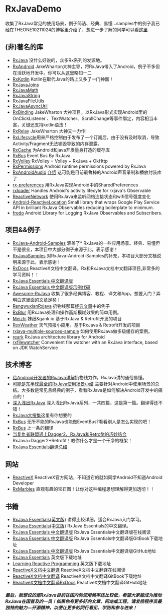 # RxJavaDemo
收集了RxJava常见的使用场景，例子简洁、经典、易懂...samples中的例子我已经在THEONE10211024的博客里介绍了，想进一步了解的同学可以看[这里](http://blog.csdn.net/theone10211024/article/details/50435325)
## (非)著名的库
* [RxJava](https://github.com/ReactiveX/RxJava) 没什么好说的，众多Rx系列的发源地。
* [RxAndroid](https://github.com/ReactiveX/RxAndroid) JakeWharton大神主导，将RxJava带入了Android，例子不多但在活跃地开发中。你可以从[这里](http://blog.csdn.net/lzyzsd/article/details/45033611)略知一二
* [RxKotlin](https://github.com/ReactiveX/RxKotlin) Kotlin在取代Java的路上又多了一门神器！
* [RxJavaJoins](https://github.com/ReactiveX/RxJavaJoins)
* [RxJavaMath](https://github.com/ReactiveX/RxJavaMath)
* [RxJavaString](https://github.com/ReactiveX/RxJavaString)
* [RxJavaFileUtils](https://github.com/ReactiveX/RxJavaFileUtils)
* [RxJavaAsyncUtil](https://github.com/ReactiveX/RxJavaAsyncUtil)
* [RxBinding](https://github.com/JakeWharton/RxBinding) JakeWharton 大神项目，以RxJava形式实现Android里的OnClickListener 、TextWatcher、ScrollChange等事件绑定，内容相当丰富，关键还支持kotlin语法！
* [RxRelay](https://github.com/JakeWharton/RxRelay) JakeWharton 大神又一力作!
* [RxLifecycle](https://github.com/trello/RxLifecycle)用来严格控制由于发布了一个订阅后，由于没有及时取消，导致Activity/Fragment无法销毁导致的内存泄露。
* [RxCache](https://github.com/VictorAlbertos/RxCache) 为Android和java开发量身打造的缓存库
* [RxBus](https://github.com/AndroidKnife/RxBus) Event Bus By RxJava.
* [RxVolley](https://github.com/kymjs/RxVolley) RxVolley = Volley + RxJava + OkHttp
* [RxPermissions](https://github.com/tbruyelle/RxPermissions) Android runtime permissions powered by RxJava
* [RxAndroidAudio](https://github.com/Piasy/RxAndroidAudio) [介绍](http://blog.piasy.com/2016/02/24/Robust-Android-Audio-encapsulation/) 这可能是目前最鲁棒的Android声音录制和播放封装库了
* [rx-preferences](https://github.com/f2prateek/rx-preferences) 用RxJava实现Android中的SharedPreferences
* [rxloader](https://github.com/evant/rxloader) Handles Android's activity lifecyle for rxjava's Observable
* [ReactiveNetwork](https://github.com/pwittchen/ReactiveNetwork) 使用RxJava来监听网络连接状态和wifi信号强度变化
* [Android-ReactiveLocation](https://github.com/mcharmas/Android-ReactiveLocation) Small library that wraps Google Play Service API in brilliant RxJava Observables reducing boilerplate to minimum.
* [frodo](https://github.com/android10/frodo) Android Library for Logging RxJava Observables and Subscribers.

## 项目&&例子
* [RxJava-Android-Samples]( https://github.com/kaushikgopal/RxJava-Android-Samples) 涵盖了* RxJava的一些应用场景。经典、易懂但不是很全，本项目中大部分例子来源于此，表示感谢！
* [RxJavaSamples](https://github.com/THEONE10211024/RxJavaSamples) 对RxJava-Android-Samples的补充，本项目大部分文档说明来源于此，表示感谢！
* [RxDocs](https://github.com/mcxiaoke/RxDocs) ReactiveX文档中文翻译，Rx和RxJava文档中文翻译项目,非常多的学习资料！！
* [RxJava Essentials 中文翻译版](https://github.com/yuxingxin/RxJava-Essentials-CN)
* [RxJava Essentials 中文翻译版示例代码](https://github.com/marcoRS/rxjava-essentials)
* [Awesome-RxJava]( https://github.com/lzyzsd/Awesome-RxJava) 收集了很多经典博客、教程、译文和App。想要入门？弄明白这里面的文章足矣！
* [RengwuxianRxjava]( https://github.com/androidmalin/RengwuxianRxjava) 扔物线那篇[经典文章](http://gank.io/post/560e15be2dca930e00da1083)中的例子
* [RxBlur]( https://github.com/SmartDengg/RxBlur) 用RxJava处理和操作高斯模糊效果的简单用例。
* [Meizhi](https://github.com/drakeet/Meizhi) 妹纸&gank.io 基于RxJava & Retrofit开发的项目
* [RexWeather]( https://github.com/vyshane/rex-weather) 天气预报小应用，基于RxJava & Retrofit开发的项目
* [rxjava-multiple-sources-sample](https://github.com/dlew/rxjava-multiple-sources-sample) 如何使用RxJava做多级缓存的案例。
* [reark](https://github.com/reark/reark) RxJava architecture library for Android
* [rxfilewatcher](https://github.com/helmbold/rxfilewatcher) Convenient file watcher with an RxJava interface, based on JDK WatchService

## 技术博客
* [给Android开发者的RxJava详解]( http://gank.io/post/560e15be2dca930e00da1083)扔物线力作，RxJava讲的通俗易懂。
* [可能是东半球最全的RxJava使用场景小结]( http://blog.csdn.net/theone10211024/article/details/50435325) 主要针对Android中使用场景的总结。大多数是常见且经典的例子，看看RxJava是如何解决Android开发中的痛点的！
* [深入浅出RxJava]( http://blog.csdn.net/lzyzsd/article/details/41833541) 深入浅出RxJava系列，一共四篇，这是第一篇。翻译得还不错！
* [RxJava大搜集]( http://www.jcodecraeer.com/a/anzhuokaifa/androidkaifa/2015/0430/2815.html)这里有你想要的
* [RxBus]( http://nerds.weddingpartyapp.com/tech/2014/12/24/implementing-an-event-bus-with-rxjava-rxbus/) 无所不能的RxJava也能做EventBus?看看别人是怎么实现的吧！
* [RxBus](https://drakeet.me/rxbus) 上一条的翻译
* [当复仇者联盟遇上Dagger2、RxJava和Retrofit的巧妙结合](http://blog.csdn.net/handsome_926/article/details/49176227) RxJava+Dagger2+Retrofit！教你什么才是一个干净的框架！
* [RxJava Essentials翻译总结](http://yuxingxin.com/2016/01/08/RxJavaEssentials/?utm_source=tuicool&utm_medium=referral)

## 网站
* [ReactiveX](http://reactivex.io) ReactiveX官方网站，不知道它的就如同学Android不知道Android Developer
* [RxMarbles]( http://rxmarbles.com) 直观有趣的宝石图！让你对这种编程思想理解得更加透彻！！

## 书籍
* [RxJava Essentials(英文版)](http://download.csdn.net/detail/theone10211024/9394367) 讲得比较详细，适合RxJava入门学习。
* [RxJava Essentials(中文版)](http://download.csdn.net/detail/theone10211024/9394379) RxJava Essentials的中文翻译。
* [RxJava Essentials 中文翻译版](http://rxjava.yuxingxin.com/) RxJava Essentials中文翻译版在线阅读
* [RxJava Essentials 中文翻译版](https://www.gitbook.com/book/yuxingxin/rxjava-essentials-cn/details) RxJava Essentials中文翻译版GitBook下载地址
* [RxJava Essentials 中文翻译版](https://github.com/yuxingxin/RxJava-Essentials-CN) RxJava Essentials中文翻译版GitHub地址
* [RxJava Essentials](http://vdisk.weibo.com/s/CeH3i0tfvZMVq) 英文版下载地址
* [Learning Reactive Programming](http://vdisk.weibo.com/s/CeH3i0tfvZMfT) 英文版下载地址
* [ReactiveX文档中文翻译](https://mcxiaoke.gitbooks.io/rxdocs/content/index.html) ReactiveX文档中文翻译在线阅读
* [ReactiveX文档中文翻译](https://www.gitbook.com/book/mcxiaoke/rxdocs/details) ReactiveX文档中文翻译GitBook下载地址
* [ReactiveX文档中文翻译RxDocs](https://github.com/mcxiaoke/RxDocs) ReactiveX文档中文翻译GitHub地址

##### 最后，我想说的是RxJava目前在国内的使用频率还比较低，希望大家能成为推动RxJava在国普及的一员！如果你有更多好的文章、网站或工程，请发扬程序员最独特的魅力—开源精神，以便让更多的同行看见、学到和参与进来！

